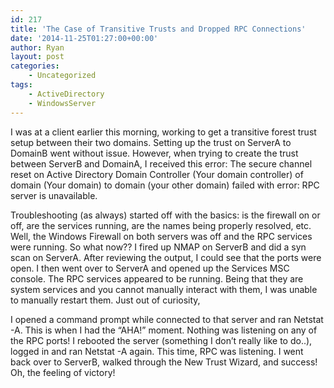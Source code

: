```yaml
---
id: 217
title: 'The Case of Transitive Trusts and Dropped RPC Connections'
date: '2014-11-25T01:27:00+00:00'
author: Ryan
layout: post
categories:
    - Uncategorized
tags:
    - ActiveDirectory
    - WindowsServer
---
```


I was at a client earlier this morning, working to get a transitive forest trust setup between their two domains. Setting up the trust on ServerA to DomainB went without issue. However, when trying to create the trust between ServerB and DomainA, I received this error: The secure channel reset on Active Directory Domain Controller (Your domain controller) of domain (Your domain) to domain (your other domain) failed with error: RPC server is unavailable.

Troubleshooting (as always) started off with the basics: is the firewall on or off, are the services running, are the names being properly resolved, etc. Well, the Windows Firewall on both servers was off and
the RPC services were running. So what now?? I fired up NMAP on ServerB and did a syn scan on ServerA. After reviewing the output, I could see that the ports were open. I then went over to ServerA and opened up the Services MSC console. The RPC services appeared to be running. Being that they are system services and you cannot manually interact with them, I was unable to manually restart them. Just out of curiosity,

I opened a command prompt while connected to that server and ran Netstat -A. This is when I had the “AHA!” moment. Nothing was listening on any of the RPC ports! I rebooted the server (something I don’t really like to do..), logged in and ran Netstat -A again. This time, RPC was listening. I went back over to ServerB, walked through the New Trust Wizard, and success! Oh, the feeling of victory!